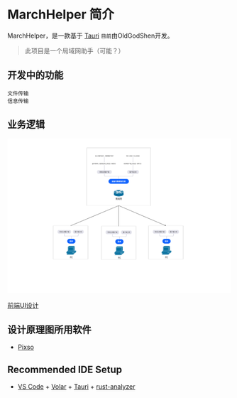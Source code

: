 # MarchHelper 简介

MarchHelper，是一款基于 [Tauri](https://tauri.app/zh-cn) `目前`由OldGodShen开发。

>此项目是一个局域网助手（可能？）

## 开发中的功能
    文件传输
    信息传输

## 业务逻辑
[![后端业务逻辑图](后端业务逻辑设计.png)](https://pixso.cn/app/board/3Z_rh2hKb92aNnYTWLlPkA?roadMapNodeGuid=1%3A702)

[前端UI设计](https://pixso.cn/app/product/d-nfmiU0mV4jCPHlWYo1LA?page-id=0%3A1)

## 设计原理图所用软件
- [Pixso](https://pixso.cn)

## Recommended IDE Setup

- [VS Code](https://code.visualstudio.com/) + [Volar](https://marketplace.visualstudio.com/items?itemName=Vue.volar) + [Tauri](https://marketplace.visualstudio.com/items?itemName=tauri-apps.tauri-vscode) + [rust-analyzer](https://marketplace.visualstudio.com/items?itemName=rust-lang.rust-analyzer)
